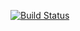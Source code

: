 [![Build Status](https://travis-ci.org/y-dubovitsky/dubovitsky.svg?branch=master)](https://travis-ci.org/y-dubovitsky/dubovitsky)